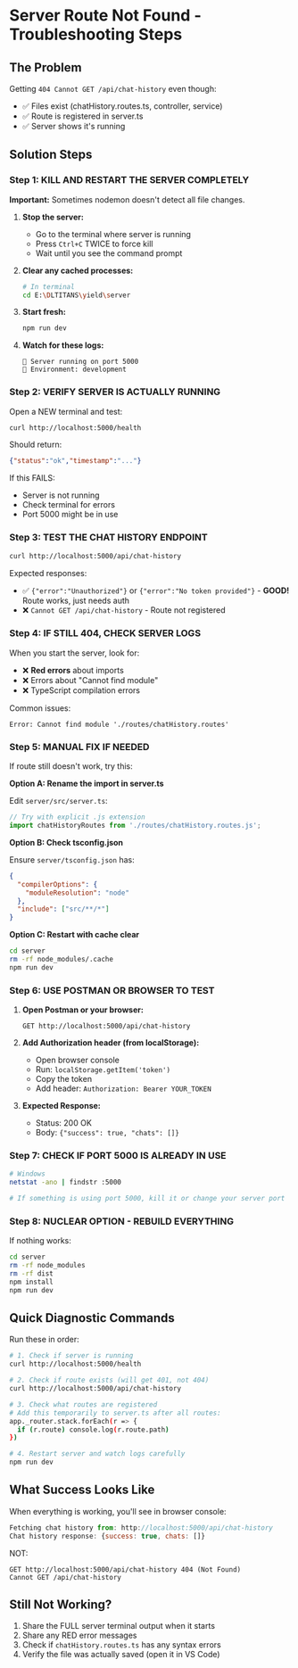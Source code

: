 # Server Route Not Found - Troubleshooting Steps

## The Problem
Getting `404 Cannot GET /api/chat-history` even though:
- ✅ Files exist (chatHistory.routes.ts, controller, service)
- ✅ Route is registered in server.ts
- ✅ Server shows it's running

## Solution Steps

### Step 1: KILL AND RESTART THE SERVER COMPLETELY

**Important:** Sometimes nodemon doesn't detect all file changes.

1. **Stop the server:**
   - Go to the terminal where server is running
   - Press `Ctrl+C` TWICE to force kill
   - Wait until you see the command prompt

2. **Clear any cached processes:**
   ```bash
   # In terminal
   cd E:\DLTITANS\yield\server
   ```

3. **Start fresh:**
   ```bash
   npm run dev
   ```

4. **Watch for these logs:**
   ```
   🚀 Server running on port 5000
   📡 Environment: development
   ```

### Step 2: VERIFY SERVER IS ACTUALLY RUNNING

Open a NEW terminal and test:

```bash
curl http://localhost:5000/health
```

Should return:
```json
{"status":"ok","timestamp":"..."}
```

If this FAILS:
- Server is not running
- Check terminal for errors
- Port 5000 might be in use

### Step 3: TEST THE CHAT HISTORY ENDPOINT

```bash
curl http://localhost:5000/api/chat-history
```

Expected responses:
- ✅ `{"error":"Unauthorized"}` or `{"error":"No token provided"}` - **GOOD!** Route works, just needs auth
- ❌ `Cannot GET /api/chat-history` - Route not registered

### Step 4: IF STILL 404, CHECK SERVER LOGS

When you start the server, look for:
- ❌ **Red errors** about imports
- ❌ Errors about "Cannot find module"
- ❌ TypeScript compilation errors

Common issues:
```
Error: Cannot find module './routes/chatHistory.routes'
```

### Step 5: MANUAL FIX IF NEEDED

If route still doesn't work, try this:

**Option A: Rename the import in server.ts**

Edit `server/src/server.ts`:

```typescript
// Try with explicit .js extension
import chatHistoryRoutes from './routes/chatHistory.routes.js';
```

**Option B: Check tsconfig.json**

Ensure `server/tsconfig.json` has:
```json
{
  "compilerOptions": {
    "moduleResolution": "node"
  },
  "include": ["src/**/*"]
}
```

**Option C: Restart with cache clear**

```bash
cd server
rm -rf node_modules/.cache
npm run dev
```

### Step 6: USE POSTMAN OR BROWSER TO TEST

1. **Open Postman or your browser:**
   ```
   GET http://localhost:5000/api/chat-history
   ```

2. **Add Authorization header (from localStorage):**
   - Open browser console
   - Run: `localStorage.getItem('token')`
   - Copy the token
   - Add header: `Authorization: Bearer YOUR_TOKEN`

3. **Expected Response:**
   - Status: 200 OK
   - Body: `{"success": true, "chats": []}`

### Step 7: CHECK IF PORT 5000 IS ALREADY IN USE

```bash
# Windows
netstat -ano | findstr :5000

# If something is using port 5000, kill it or change your server port
```

### Step 8: NUCLEAR OPTION - REBUILD EVERYTHING

If nothing works:

```bash
cd server
rm -rf node_modules
rm -rf dist
npm install
npm run dev
```

## Quick Diagnostic Commands

Run these in order:

```bash
# 1. Check if server is running
curl http://localhost:5000/health

# 2. Check if route exists (will get 401, not 404)
curl http://localhost:5000/api/chat-history

# 3. Check what routes are registered
# Add this temporarily to server.ts after all routes:
app._router.stack.forEach(r => {
  if (r.route) console.log(r.route.path)
})

# 4. Restart server and watch logs carefully
npm run dev
```

## What Success Looks Like

When everything is working, you'll see in browser console:

```javascript
Fetching chat history from: http://localhost:5000/api/chat-history
Chat history response: {success: true, chats: []}
```

NOT:
```
GET http://localhost:5000/api/chat-history 404 (Not Found)
Cannot GET /api/chat-history
```

## Still Not Working?

1. Share the FULL server terminal output when it starts
2. Share any RED error messages
3. Check if `chatHistory.routes.ts` has any syntax errors
4. Verify the file was actually saved (open it in VS Code)
